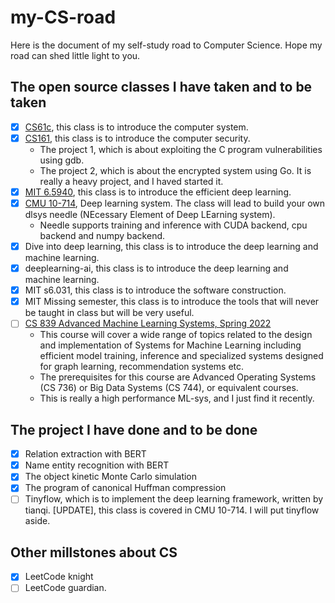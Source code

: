 # my-CS-road

Here is the document of my self-study road to Computer Science.
Hope my road can shed little light to you.

## The open source classes I have taken and to be taken

- [x] [CS61c](https://github.com/wplf/cs61c-2020summer), this class is to introduce the computer system.
- [x] [CS161](https://github.com/wplf/cs161-sp24), this class is to introduce the computer security.
  - The project 1, which is about exploiting the C program vulnerabilities using gdb.
  - The project 2, which is about the encrypted system using Go. It is really a heavy project, and I haved started it.
- [x] [MIT 6.5940](https://github.com/wplf/MIT_6.5940), this class is to introduce the efficient deep learning.
- [x] [CMU 10-714](https://github.com/wplf/CMU-Deep-Learning-Systems), Deep learning system. The class will lead to build your own dlsys needle (NEcessary Element of Deep LEarning system). 
  - Needle supports training and inference with CUDA backend, cpu backend and numpy backend.  
- [x] Dive into deep learning, this class is to introduce the deep learning and machine learning.
- [x] deeplearning-ai, this class is to introduce the deep learning and machine learning.
- [x] MIT s6.031, this class is to introduce the software construction.
- [x] MIT Missing semester, this class is to introduce the tools that will never be taught in class but will be very useful.
- [ ] [CS 839 Advanced Machine Learning Systems, Spring 2022](https://pages.cs.wisc.edu/~shivaram/cs839-sp22/)
  - This course will cover a wide range of topics related to the design and implementation of Systems for Machine Learning including efficient model training, inference and specialized systems designed for graph learning, recommendation systems etc.
  - The prerequisites for this course are Advanced Operating Systems (CS 736) or Big Data Systems (CS 744), or equivalent courses.
  - This is really a high performance ML-sys, and I just find it recently. 



## The project I have done and to be done

- [x] Relation extraction with BERT
- [x] Name entity recognition with BERT
- [x] The object kinetic Monte Carlo simulation
- [x] The program of canonical Huffman compression
- [ ] Tinyflow, which is to implement the deep learning framework, written by tianqi.
      [UPDATE], this class is covered in CMU 10-714. I will put tinyflow aside. 

## Other millstones about CS

- [x] LeetCode knight
- [ ] LeetCode guardian.
